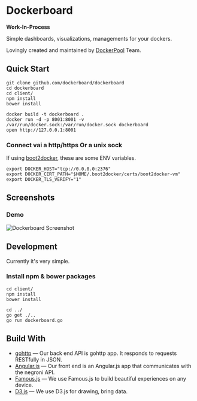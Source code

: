 
# Dockerboard

**Work-In-Process**

Simple dashboards, visualizations, managements for your dockers.

Lovingly created and maintained by [DockerPool][] Team.


## Quick Start

```
git clone github.com/dockerboard/dockerboard
cd dockerboard
cd client/
npm install
bower install

docker build -t dockerboard .
docker run -d -p 8001:8001 -v /var/run/docker.sock:/var/run/docker.sock dockerboard
open http://127.0.0.1:8001
```

### Connect vai a http/https Or a unix sock

  If using [boot2docker][], these are some ENV variables.

```
export DOCKER_HOST="tcp://0.0.0.0:2376"
export DOCKER_CERT_PATH="$HOME/.boot2docker/certs/boot2docker-vm"
export DOCKER_TLS_VERIFY="1"
```


## Screenshots

### Demo

![Dockerboard Screenshot](https://github.com/dockerboard/dockerboard/blob/master/screenshots/2-demo.gif?raw=true)

## Development

Currently it's very simple.   


### Install npm & bower packages

```
cd client/
npm install
bower install

cd ../
go get ./..
go run dockerboard.go
```


## Build With

- [gohttp](https://github.com/gohttp) &mdash; Our back end API is gohttp app. It responds to requests RESTfully in JSON.
- [Angular.js](https://www.angularjs.org/) &mdash; Our front end is an Angular.js app that communicates with the negroni API.
- [Famous.js](http://famo.us/) &mdash;  We use Famous.js to build beautiful experiences on any device.
- [D3.js](http://d3js.org/) &mdash; We use D3.js for drawing, bring data.


[DockerPool]: http://dockerpool.com/
[boot2docker]: http://boot2docker.io/
